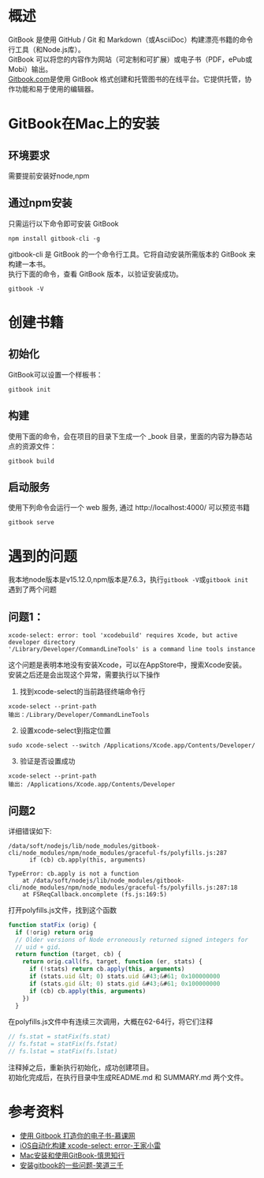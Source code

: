# 概述
GitBook 是使用 GitHub / Git 和 Markdown（或AsciiDoc）构建漂亮书籍的命令行工具（和Node.js库）。  
GitBook 可以将您的内容作为网站（可定制和可扩展）或电子书（PDF，ePub或Mobi）输出。  
[Gitbook.com](https://app.gitbook.com/)是使用 GitBook 格式创建和托管图书的在线平台。它提供托管，协作功能和易于使用的编辑器。 

# GitBook在Mac上的安装
## 环境要求
需要提前安装好node,npm

## 通过npm安装
只需运行以下命令即可安装 GitBook
```shell
npm install gitbook-cli -g
```

gitbook-cli 是 GitBook 的一个命令行工具。它将自动安装所需版本的 GitBook 来构建一本书。  
执行下面的命令，查看 GitBook 版本，以验证安装成功。
```shell
gitbook -V
```

# 创建书籍
## 初始化
GitBook可以设置一个样板书：
```shell
gitbook init
```

## 构建
使用下面的命令，会在项目的目录下生成一个 _book 目录，里面的内容为静态站点的资源文件：
```shell
gitbook build
```

## 启动服务
使用下列命令会运行一个 web 服务, 通过 http://localhost:4000/ 可以预览书籍
```shell
gitbook serve
```

# 遇到的问题
我本地node版本是v15.12.0,npm版本是7.6.3，执行`gitbook -V`或`gitbook init` 遇到了两个问题
## 问题1：
```
xcode-select: error: tool 'xcodebuild' requires Xcode, but active developer directory 
'/Library/Developer/CommandLineTools' is a command line tools instance
```
这个问题是表明本地没有安装Xcode，可以在AppStore中，搜索Xcode安装。  
安装之后还是会出现这个异常，需要执行以下操作
1. 找到xcode-select的当前路径终端命令行
```shell
xcode-select --print-path
输出：/Library/Developer/CommandLineTools
```
2. 设置xcode-select到指定位置
```shell
sudo xcode-select --switch /Applications/Xcode.app/Contents/Developer/ 
```
3. 验证是否设置成功
```shell
xcode-select --print-path
输出: /Applications/Xcode.app/Contents/Developer
```

## 问题2
详细错误如下:
```shell
/data/soft/nodejs/lib/node_modules/gitbook-cli/node_modules/npm/node_modules/graceful-fs/polyfills.js:287
      if (cb) cb.apply(this, arguments)

TypeError: cb.apply is not a function
    at /data/soft/nodejs/lib/node_modules/gitbook-cli/node_modules/npm/node_modules/graceful-fs/polyfills.js:287:18
    at FSReqCallback.oncomplete (fs.js:169:5)
```

打开polyfills.js文件，找到这个函数
```js
function statFix (orig) {
  if (!orig) return orig
  // Older versions of Node erroneously returned signed integers for
  // uid + gid.
  return function (target, cb) {
    return orig.call(fs, target, function (er, stats) {
      if (!stats) return cb.apply(this, arguments)
      if (stats.uid &lt; 0) stats.uid &#43;&#61; 0x100000000
      if (stats.gid &lt; 0) stats.gid &#43;&#61; 0x100000000
      if (cb) cb.apply(this, arguments)
    })
  }
```
在polyfills.js文件中有连续三次调用，大概在62-64行，将它们注释
```js
// fs.stat = statFix(fs.stat)
// fs.fstat = statFix(fs.fstat)
// fs.lstat = statFix(fs.lstat)
```
注释掉之后，重新执行初始化，成功创建项目。  
初始化完成后，在执行目录中生成README.md 和 SUMMARY.md 两个文件。


# 参考资料
* [使用 Gitbook 打造你的电子书-慕课网](https://zhuanlan.zhihu.com/p/34946169)  
* [iOS自动化构建 xcode-select: error-王家小雷](https://www.jianshu.com/p/e828afede8cc)  
* [Mac安装和使用GitBook-慎思知行](https://blog.csdn.net/bengofrank/article/details/120884189)  
* [安装gitbook的一些问题-笑道三千](https://blog.csdn.net/weixin_42349568/article/details/108414441)
